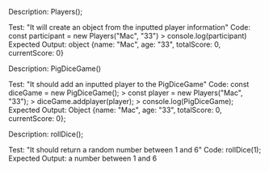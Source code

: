 Description: Players();

Test: "It will create an object from the inputted player information"
Code: const participant = new Players("Mac", "33") > console.log(participant)
Expected Output: object {name: "Mac", age: "33", totalScore: 0, currentScore: 0}

Description: PigDiceGame()

Test: "It should add an inputted player to the PigDiceGame"
Code: const diceGame = new PigDiceGame(); > const player = new Players("Mac", "33"); > diceGame.addplayer(player); > console.log(PigDiceGame);
Expected Output: Object {name: "Mac", age: "33", totalScore: 0, currentScore: 0};

Description: rollDice();

Test: "It should return a random number between 1 and 6"
Code: rollDice(1);
Expected Output: a number between 1 and 6


<!-- Description: DestinationsList()

Test: "It should add inputted destination to the destination list." 
Code: >const destinationsList = new DestinationsList(); >const newDestination = new Destination("Utah", "Zion", "spring", "Beautiful"); >destinationsList.addDestination(newDestination); >console.log(DestinationsList) 
Expected Output: DestinationsList {destinations: location: "Utah", landmarks: "Zion", timeOfYear: "spring", notes: "Beautiful" } -->